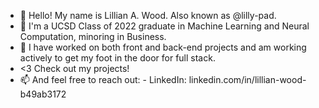 - 👋 Hello! My name is Lillian A. Wood. Also known as @lilly-pad.
- 👀 I'm a UCSD Class of 2022 graduate in Machine Learning and Neural Computation, minoring in Business.
- 🌱 I have worked on both front and back-end projects and am working actively to get my foot in the door for full stack.
- <3 Check out my projects!
- 📫 And feel free to reach out: 
      -  LinkedIn: linkedin.com/in/lillian-wood-b49ab3172

<!---
lilly-pad/lilly-pad is a ✨ special ✨ repository because its `README.md` (this file) appears on your GitHub profile.
You can click the Preview link to take a look at your changes.
--->
